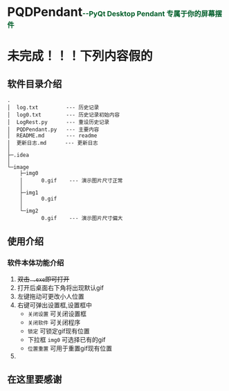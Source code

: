 # **PQDPendant**<font color=#005e2a size=3>--PyQt Desktop Pendant 专属于你的屏幕摆件</font>

# 未完成！！！下列内容假的

## 软件目录介绍
```
.
│  log.txt         --- 历史记录
│  log0.txt        --- 历史记录初始内容
│  LogRest.py      --- 重设历史记录
│  PQDPendant.py   --- 主要内容
│  README.md       --- readme
│  更新日志.md      --- 更新日志
│  
├─.idea
│  
└─image
    ├─img0
    │      0.gif    --- 演示图片尺寸正常
    │      
    ├─img1
    │      0.gif
    │      
    └─img2
           0.gif    --- 演示图片尺寸偏大
```
## 使用介绍
### 软件本体功能介绍
1. ~~双击` .exe`即可打开~~
2. 打开后桌面右下角将出现默认gif
3. 左键拖动可更改小人位置
4. 右键可弹出设置框,设置框中
   * `关闭设置` 可关闭设置框
   * `关闭软件` 可关闭程序
   * `锁定` 可锁定gif现有位置
   * 下拉框 `img0` 可选择已有的gif
   * `位置重置` 可用于重置gif现有位置
5.    
   
## 在这里要感谢
   

